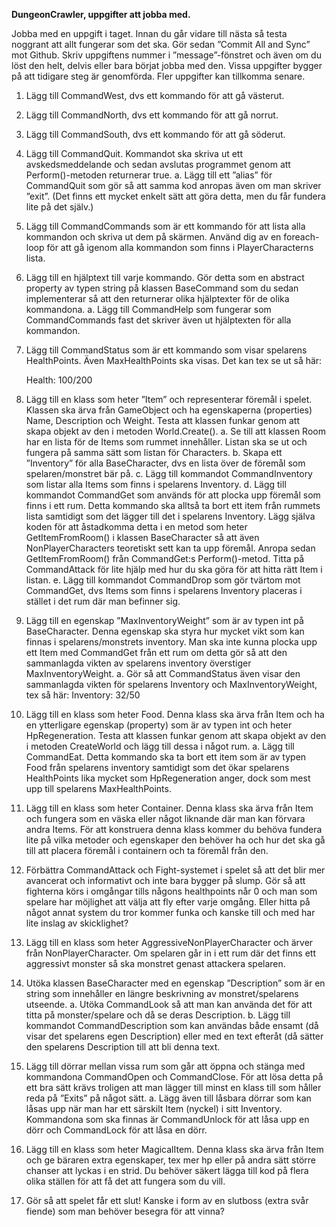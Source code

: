 **DungeonCrawler, uppgifter att jobba med.**

Jobba med en uppgift i taget. Innan du går vidare till nästa så testa noggrant att allt fungerar som det ska. Gör sedan ”Commit All and Sync” mot Github. Skriv uppgiftens nummer i ”message”-fönstret och även om du löst den helt, delvis eller bara börjat jobba med den. Vissa uppgifter bygger på att tidigare steg är genomförda. Fler uppgifter kan tillkomma senare.

1.	Lägg till CommandWest, dvs ett kommando för att gå västerut.
2.	Lägg till CommandNorth, dvs ett kommando för att gå norrut.
3.	Lägg till CommandSouth, dvs ett kommando för att gå söderut.
4.	Lägg till CommandQuit. Kommandot ska skriva ut ett avskedsmeddelande och sedan avslutas programmet genom att Perform()-metoden returnerar true.
   a.	Lägg till ett ”alias” för CommandQuit som gör så att samma kod anropas även om man skriver ”exit”. (Det finns ett mycket enkelt sätt att göra detta, men du får fundera lite på det själv.)
6.	Lägg till CommandCommands som är ett kommando för att lista alla kommandon och skriva ut dem på skärmen. Använd dig av en foreach-loop för att gå igenom alla kommandon som finns i PlayerCharacterns lista.
7.	Lägg till en hjälptext till varje kommando. Gör detta som en abstract property av typen string på klassen BaseCommand som du sedan implementerar så att den returnerar olika hjälptexter för de olika kommandona.
   a.	Lägg till CommandHelp som fungerar som CommandCommands fast det skriver även ut hjälptexten för alla kommandon.
9.	Lägg till CommandStatus som är ett kommando som visar spelarens HealthPoints. Även MaxHealthPoints ska visas. Det kan tex se ut så här:

    Health: 100/200

10.	Lägg till en klass som heter ”Item” och representerar föremål i spelet. Klassen ska ärva från GameObject och ha egenskaperna (properties) Name, Description och Weight. Testa att klassen funkar genom att skapa objekt av den i metoden World.Create().
    a.	Se till att klassen Room har en lista för de Items som rummet innehåller. Listan ska se ut och fungera på samma sätt som listan för Characters.
   	b.	Skapa ett ”Inventory” för alla BaseCharacter, dvs en lista över de föremål som spelaren/monstret bär på.
   	c.	Lägg till kommandot CommandInventory som listar alla Items som finns i spelarens Inventory.
   	d.	Lägg till kommandot CommandGet som används för att plocka upp föremål som finns i ett rum. Detta kommando ska alltså ta bort ett item från rummets lista samtidigt som det lägger till det i spelarens Inventory. Lägg själva koden för att åstadkomma detta i en metod som heter GetItemFromRoom() i klassen BaseCharacter så att även NonPlayerCharacters teoretiskt sett kan ta upp föremål. Anropa sedan GetItemFromRoom() från     CommandGet:s Perform()-metod. Titta på CommandAttack för lite hjälp med hur du ska göra för att hitta rätt Item i listan.
   	e.	Lägg till kommandot CommandDrop som gör tvärtom mot CommandGet, dvs Items som finns i spelarens Inventory placeras i stället i det rum där man befinner sig.
12.	Lägg till en egenskap ”MaxInventoryWeight” som är av typen int på BaseCharacter. Denna egenskap ska styra hur mycket vikt som kan finnas i spelarens/monstrets inventory. Man ska inte kunna plocka upp ett Item med CommandGet från ett rum om detta gör så att den sammanlagda vikten av spelarens inventory överstiger MaxInventoryWeight.
    a.	Gör så att CommandStatus även visar den sammanlagda vikten för spelarens Inventory och MaxInventoryWeight, tex så här:
      Inventory: 32/50
  	
14.	Lägg till en klass som heter Food. Denna klass ska ärva från Item och ha en ytterligare egenskap (property) som är av typen int och heter HpRegeneration. Testa att klassen funkar genom att skapa objekt av den i metoden CreateWorld och lägg till dessa i något rum.
    a.	Lägg till CommandEat. Detta kommando ska ta bort ett item som är av typen Food från spelarens inventory samtidigt som det ökar spelarens HealthPoints lika mycket som HpRegeneration anger, dock som mest upp till spelarens MaxHealthPoints.
16.	Lägg till en klass som heter Container. Denna klass ska ärva från Item och fungera som en väska eller något liknande där man kan förvara andra Items. För att konstruera denna klass kommer du behöva fundera lite på vilka metoder och egenskaper den behöver ha och hur det ska gå till att placera föremål i containern och ta föremål från den.
17.	Förbättra CommandAttack och Fight-systemet i spelet så att det blir mer avancerat och informativt och inte bara bygger på slump. Gör så att fighterna körs i omgångar tills någons healthpoints når 0 och man som spelare har möjlighet att välja att fly efter varje omgång. Eller hitta på något annat system du tror kommer funka och kanske till och med har lite inslag av skicklighet?
18.	Lägg till en klass som heter AggressiveNonPlayerCharacter och ärver från NonPlayerCharacter. Om spelaren går in i ett rum där det finns ett aggressivt monster så ska monstret genast attackera spelaren.
19.	Utöka klassen BaseCharacter med en egenskap ”Description” som är en string som innehåller en längre beskrivning av monstret/spelarens utseende.
    a.	Utöka CommandLook så att man kan använda det för att titta på monster/spelare och då se deras Description.
   	b.	Lägg till kommandot CommandDescription som kan användas både ensamt (då visar det spelarens egen Description) eller med en text efteråt (då sätter den spelarens Description till att bli denna text.
21.	Lägg till dörrar mellan vissa rum som går att öppna och stänga med kommandona CommandOpen och CommandClose. För att lösa detta på ett bra sätt krävs troligen att man lägger till minst en klass till som håller reda på ”Exits” på något sätt.
    a.	Lägg även till låsbara dörrar som kan låsas upp när man har ett särskilt Item (nyckel) i sitt Inventory. Kommandona som ska finnas är CommandUnlock för att låsa upp en dörr och CommandLock för att låsa en dörr.
23.	Lägg till en klass som heter MagicalItem. Denna klass ska ärva från Item och ge bäraren extra egenskaper, tex mer hp eller på andra sätt större chanser att lyckas i en strid. Du behöver säkert lägga till kod på flera olika ställen för att få det att fungera som du vill.
24.	Gör så att spelet får ett slut! Kanske i form av en slutboss (extra svår fiende) som man behöver besegra för att vinna?
